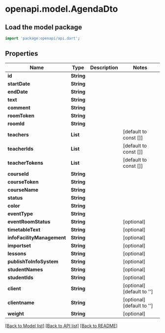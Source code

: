 # openapi.model.AgendaDto

## Load the model package
```dart
import 'package:openapi/api.dart';
```

## Properties
Name | Type | Description | Notes
------------ | ------------- | ------------- | -------------
**id** | **String** |  | 
**startDate** | **String** |  | 
**endDate** | **String** |  | 
**text** | **String** |  | 
**comment** | **String** |  | 
**roomToken** | **String** |  | 
**roomId** | **String** |  | 
**teachers** | **List<String>** |  | [default to const []]
**teacherIds** | **List<String>** |  | [default to const []]
**teacherTokens** | **List<String>** |  | [default to const []]
**courseId** | **String** |  | 
**courseToken** | **String** |  | 
**courseName** | **String** |  | 
**status** | **String** |  | 
**color** | **String** |  | 
**eventType** | **String** |  | 
**eventRoomStatus** | **String** |  | [optional] 
**timetableText** | **String** |  | [optional] 
**infoFacilityManagement** | **String** |  | [optional] 
**importset** | **String** |  | [optional] 
**lessons** | **String** |  | [optional] 
**publishToInfoSystem** | **String** |  | [optional] 
**studentNames** | **String** |  | [optional] 
**studentIds** | **String** |  | [optional] 
**client** | **String** |  | [optional] [default to '']
**clientname** | **String** |  | [optional] [default to '']
**weight** | **String** |  | [optional] 

[[Back to Model list]](../README.md#documentation-for-models) [[Back to API list]](../README.md#documentation-for-api-endpoints) [[Back to README]](../README.md)



